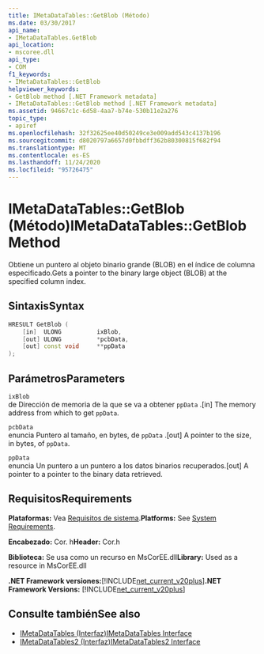 ```yaml
---
title: IMetaDataTables::GetBlob (Método)
ms.date: 03/30/2017
api_name:
- IMetaDataTables.GetBlob
api_location:
- mscoree.dll
api_type:
- COM
f1_keywords:
- IMetaDataTables::GetBlob
helpviewer_keywords:
- GetBlob method [.NET Framework metadata]
- IMetaDataTables::GetBlob method [.NET Framework metadata]
ms.assetid: 94667c1c-6d58-4aa7-b74e-530b11e2a276
topic_type:
- apiref
ms.openlocfilehash: 32f32625ee40d50249ce3e009add543c4137b196
ms.sourcegitcommit: d8020797a6657d0fbbdff362b80300815f682f94
ms.translationtype: MT
ms.contentlocale: es-ES
ms.lasthandoff: 11/24/2020
ms.locfileid: "95726475"
---
```

# <a name="imetadatatablesgetblob-method"></a><span data-ttu-id="331e7-102">IMetaDataTables::GetBlob (Método)</span><span class="sxs-lookup"><span data-stu-id="331e7-102">IMetaDataTables::GetBlob Method</span></span>

<span data-ttu-id="331e7-103">Obtiene un puntero al objeto binario grande (BLOB) en el índice de columna especificado.</span><span class="sxs-lookup"><span data-stu-id="331e7-103">Gets a pointer to the binary large object (BLOB) at the specified column index.</span></span>  
  
## <a name="syntax"></a><span data-ttu-id="331e7-104">Sintaxis</span><span class="sxs-lookup"><span data-stu-id="331e7-104">Syntax</span></span>  
  
```cpp  
HRESULT GetBlob (  
    [in]  ULONG          ixBlob,  
    [out] ULONG          *pcbData,  
    [out] const void     **ppData  
);  
```  
  
## <a name="parameters"></a><span data-ttu-id="331e7-105">Parámetros</span><span class="sxs-lookup"><span data-stu-id="331e7-105">Parameters</span></span>  

 `ixBlob`  
 <span data-ttu-id="331e7-106">de Dirección de memoria de la que se va a obtener `ppData` .</span><span class="sxs-lookup"><span data-stu-id="331e7-106">[in] The memory address from which to get `ppData`.</span></span>  
  
 `pcbData`  
 <span data-ttu-id="331e7-107">enuncia Puntero al tamaño, en bytes, de `ppData` .</span><span class="sxs-lookup"><span data-stu-id="331e7-107">[out] A pointer to the size, in bytes, of `ppData`.</span></span>  
  
 `ppData`  
 <span data-ttu-id="331e7-108">enuncia Un puntero a un puntero a los datos binarios recuperados.</span><span class="sxs-lookup"><span data-stu-id="331e7-108">[out] A pointer to a pointer to the binary data retrieved.</span></span>  
  
## <a name="requirements"></a><span data-ttu-id="331e7-109">Requisitos</span><span class="sxs-lookup"><span data-stu-id="331e7-109">Requirements</span></span>  

 <span data-ttu-id="331e7-110">**Plataformas:** Vea [Requisitos de sistema](../../get-started/system-requirements.md).</span><span class="sxs-lookup"><span data-stu-id="331e7-110">**Platforms:** See [System Requirements](../../get-started/system-requirements.md).</span></span>  
  
 <span data-ttu-id="331e7-111">**Encabezado:** Cor. h</span><span class="sxs-lookup"><span data-stu-id="331e7-111">**Header:** Cor.h</span></span>  
  
 <span data-ttu-id="331e7-112">**Biblioteca:** Se usa como un recurso en MsCorEE.dll</span><span class="sxs-lookup"><span data-stu-id="331e7-112">**Library:** Used as a resource in MsCorEE.dll</span></span>  
  
 <span data-ttu-id="331e7-113">**.NET Framework versiones:**[!INCLUDE[net_current_v20plus](../../../../includes/net-current-v20plus-md.md)]</span><span class="sxs-lookup"><span data-stu-id="331e7-113">**.NET Framework Versions:** [!INCLUDE[net_current_v20plus](../../../../includes/net-current-v20plus-md.md)]</span></span>  
  
## <a name="see-also"></a><span data-ttu-id="331e7-114">Consulte también</span><span class="sxs-lookup"><span data-stu-id="331e7-114">See also</span></span>

- [<span data-ttu-id="331e7-115">IMetaDataTables (Interfaz)</span><span class="sxs-lookup"><span data-stu-id="331e7-115">IMetaDataTables Interface</span></span>](imetadatatables-interface.md)
- [<span data-ttu-id="331e7-116">IMetaDataTables2 (Interfaz)</span><span class="sxs-lookup"><span data-stu-id="331e7-116">IMetaDataTables2 Interface</span></span>](imetadatatables2-interface.md)
